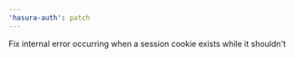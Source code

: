 ```yaml
---
'hasura-auth': patch
---
```


Fix internal error occurring when a session cookie exists while it shouldn't
